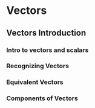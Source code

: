 # Vectors

## Vectors Introduction

### Intro to vectors and scalars
### Recognizing Vectors
### Equivalent Vectors
### Components of Vectors
